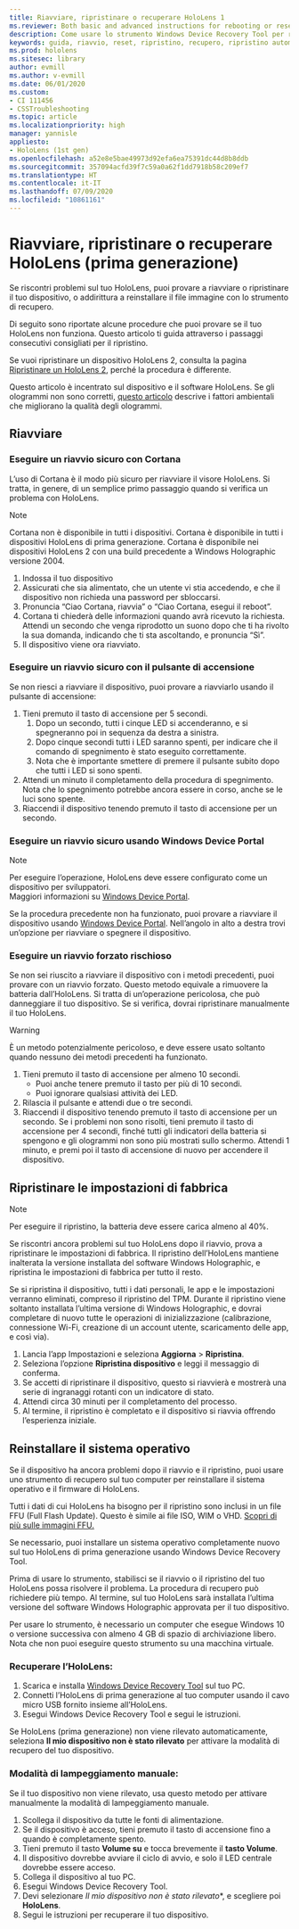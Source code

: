 ```yaml
---
title: Riavviare, ripristinare o recuperare HoloLens 1
ms.reviewer: Both basic and advanced instructions for rebooting or resetting your HoloLens.
description: Come usare lo strumento Windows Device Recovery Tool per reinstallare il file immagine di HoloLens (prima generazione).
keywords: guida, riavvio, reset, ripristino, recupero, ripristino automatico, ciclo di alimentazione, HoloLens, spegnimento, wdrt, windows device recovery tool
ms.prod: hololens
ms.sitesec: library
author: evmill
ms.author: v-evmill
ms.date: 06/01/2020
ms.custom:
- CI 111456
- CSSTroubleshooting
ms.topic: article
ms.localizationpriority: high
manager: yannisle
appliesto:
- HoloLens (1st gen)
ms.openlocfilehash: a52e8e5bae49973d92efa6ea75391dc44d8b8ddb
ms.sourcegitcommit: 357094acfd39f7c59a0a62f1dd7918b58c209ef7
ms.translationtype: HT
ms.contentlocale: it-IT
ms.lasthandoff: 07/09/2020
ms.locfileid: "10861161"
---
```

# Riavviare, ripristinare o recuperare HoloLens (prima generazione)

Se riscontri problemi sul tuo HoloLens, puoi provare a riavviare o ripristinare il tuo dispositivo, o addirittura a reinstallare il file immagine con lo strumento di recupero.

Di seguito sono riportate alcune procedure che puoi provare se il tuo HoloLens non funziona.  Questo articolo ti guida attraverso i passaggi consecutivi consigliati per il ripristino.

Se vuoi ripristinare un dispositivo HoloLens 2, consulta la pagina [Ripristinare un HoloLens 2](https://docs.microsoft.com/hololens/hololens-recovery), perché la procedura è differente.

Questo articolo è incentrato sul dispositivo e il software HoloLens. Se gli ologrammi non sono corretti, [questo articolo](hololens-environment-considerations.md) descrive i fattori ambientali che migliorano la qualità degli ologrammi.

## Riavviare

### Eseguire un riavvio sicuro con Cortana

L’uso di Cortana è il modo più sicuro per riavviare il visore HoloLens. Si tratta, in genere, di un semplice primo passaggio quando si verifica un problema con HoloLens. 

> [!NOTE]
> Cortana non è disponibile in tutti i dispositivi. Cortana è disponibile in tutti i dispositivi HoloLens di prima generazione.
> Cortana è disponibile nei dispositivi HoloLens 2 con una build precedente a Windows Holographic versione 2004.

1. Indossa il tuo dispositivo
1. Assicurati che sia alimentato, che un utente vi stia accedendo, e che il dispositivo non richieda una password per sbloccarsi.
1. Pronuncia “Ciao Cortana, riavvia” o “Ciao Cortana, esegui il reboot”.
1. Cortana ti chiederà delle informazioni quando avrà ricevuto la richiesta. Attendi un secondo che venga riprodotto un suono dopo che ti ha rivolto la sua domanda, indicando che ti sta ascoltando, e pronuncia “Sì”.
1. Il dispositivo viene ora riavviato.

### Eseguire un riavvio sicuro con il pulsante di accensione

Se non riesci a riavviare il dispositivo, puoi provare a riavviarlo usando il pulsante di accensione:

1. Tieni premuto il tasto di accensione per 5 secondi.
   1. Dopo un secondo, tutti i cinque LED si accenderanno, e si spegneranno poi in sequenza da destra a sinistra.
   1. Dopo cinque secondi tutti i LED saranno spenti, per indicare che il comando di spegnimento è stato eseguito correttamente.
   1. Nota che è importante smettere di premere il pulsante subito dopo che tutti i LED si sono spenti.
1. Attendi un minuto il completamento della procedura di spegnimento. Nota che lo spegnimento potrebbe ancora essere in corso, anche se le luci sono spente.
1. Riaccendi il dispositivo tenendo premuto il tasto di accensione per un secondo.

### Eseguire un riavvio sicuro usando Windows Device Portal

> [!NOTE]
> Per eseguire l’operazione, HoloLens deve essere configurato come un dispositivo per sviluppatori.  
> Maggiori informazioni su [Windows Device Portal](https://docs.microsoft.com/windows/mixed-reality/using-the-windows-device-portal).

Se la procedura precedente non ha funzionato, puoi provare a riavviare il dispositivo usando [Windows Device Portal](https://docs.microsoft.com/windows/mixed-reality/using-the-windows-device-portal). Nell’angolo in alto a destra trovi un’opzione per riavviare o spegnere il dispositivo.

### Eseguire un riavvio forzato rischioso

Se non sei riuscito a riavviare il dispositivo con i metodi precedenti, puoi provare con un riavvio forzato. Questo metodo equivale a rimuovere la batteria dall’HoloLens.  Si tratta di un’operazione pericolosa, che può danneggiare il tuo dispositivo.  Se si verifica, dovrai ripristinare manualmente il tuo HoloLens.  

> [!WARNING]
> È un metodo potenzialmente pericoloso, e deve essere usato soltanto quando nessuno dei metodi precedenti ha funzionato.

1. Tieni premuto il tasto di accensione per almeno 10 secondi.
   - Puoi anche tenere premuto il tasto per più di 10 secondi.
   - Puoi ignorare qualsiasi attività dei LED.
1. Rilascia il pulsante e attendi due o tre secondi.
1. Riaccendi il dispositivo tenendo premuto il tasto di accensione per un secondo.
Se i problemi non sono risolti, tieni premuto il tasto di accensione per 4 secondi, finché tutti gli indicatori della batteria si spengono e gli ologrammi non sono più mostrati sullo schermo. Attendi 1 minuto, e premi poi il tasto di accensione di nuovo per accendere il dispositivo.

## Ripristinare le impostazioni di fabbrica

> [!NOTE]
> Per eseguire il ripristino, la batteria deve essere carica almeno al 40%.

Se riscontri ancora problemi sul tuo HoloLens dopo il riavvio, prova a ripristinare le impostazioni di fabbrica.  Il ripristino dell’HoloLens mantiene inalterata la versione installata del software Windows Holographic, e ripristina le impostazioni di fabbrica per tutto il resto.

Se si ripristina il dispositivo, tutti i dati personali, le app e le impostazioni verranno eliminati, compreso il ripristino del TPM. Durante il ripristino viene soltanto installata l’ultima versione di Windows Holographic, e dovrai completare di nuovo tutte le operazioni di inizializzazione (calibrazione, connessione Wi-Fi, creazione di un account utente, scaricamento delle app, e così via).

1. Lancia l’app Impostazioni e seleziona **Aggiorna** > **Ripristina**.
1. Seleziona l’opzione **Ripristina dispositivo** e leggi il messaggio di conferma.
1. Se accetti di ripristinare il dispositivo, questo si riavvierà e mostrerà una serie di ingranaggi rotanti con un indicatore di stato.
1. Attendi circa 30 minuti per il completamento del processo.
1. Al termine, il ripristino è completato e il dispositivo si riavvia offrendo l’esperienza iniziale.

## Reinstallare il sistema operativo

Se il dispositivo ha ancora problemi dopo il riavvio e il ripristino, puoi usare uno strumento di recupero sul tuo computer per reinstallare il sistema operativo e il firmware di HoloLens.  

Tutti i dati di cui HoloLens ha bisogno per il ripristino sono inclusi in un file FFU (Full Flash Update).  Questo è simile ai file ISO, WIM o VHD.  [Scopri di più sulle immagini FFU.](https://docs.microsoft.com/windows-hardware/manufacture/desktop/wim-vs-ffu-image-file-formats)

Se necessario, puoi installare un sistema operativo completamente nuovo sul tuo HoloLens di prima generazione usando Windows Device Recovery Tool. 

Prima di usare lo strumento, stabilisci se il riavvio o il ripristino del tuo HoloLens possa risolvere il problema. La procedura di recupero può richiedere più tempo.  Al termine, sul tuo HoloLens sarà installata l’ultima versione del software Windows Holographic approvata per il tuo dispositivo.

Per usare lo strumento, è necessario un computer che esegue Windows 10 o versione successiva con almeno 4 GB di spazio di archiviazione libero.  Nota che non puoi eseguire questo strumento su una macchina virtuale.

### Recuperare l’HoloLens:

1. Scarica e installa [Windows Device Recovery Tool](https://support.microsoft.com/help/12379/windows-10-mobile-device-recovery-tool-faq) sul tuo PC.
1. Connetti l’HoloLens di prima generazione al tuo computer usando il cavo micro USB fornito insieme all’HoloLens.
1. Esegui Windows Device Recovery Tool e segui le istruzioni.

Se HoloLens (prima generazione) non viene rilevato automaticamente, seleziona **Il mio dispositivo non è stato rilevato** per attivare la modalità di recupero del tuo dispositivo.

### Modalità di lampeggiamento manuale:

Se il tuo dispositivo non viene rilevato, usa questo metodo per attivare manualmente la modalità di lampeggiamento manuale.

1. Scollega il dispositivo da tutte le fonti di alimentazione.
1. Se il dispositivo è acceso, tieni premuto il tasto di accensione fino a quando è completamente spento.
1. Tieni premuto il tasto **Volume su** e tocca brevemente il **tasto Volume**. 
1. Il dispositivo dovrebbe avviare il ciclo di avvio, e solo il LED centrale dovrebbe essere acceso.
1. Collega il dispositivo al tuo PC.
1. Esegui Windows Device Recovery Tool.
1. Devi selezionare *Il mio dispositivo non è stato rilevato**, e scegliere poi **HoloLens**. 
1. Segui le istruzioni per recuperare il tuo dispositivo.
